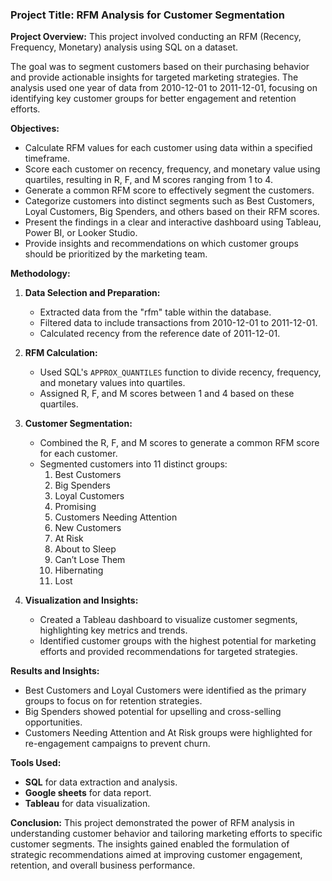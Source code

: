 ### Project Title: RFM Analysis for Customer Segmentation

**Project Overview:**
This project involved conducting an RFM (Recency, Frequency, Monetary) analysis using SQL on a dataset. 

The goal was to segment customers based on their purchasing behavior and provide actionable insights for targeted marketing strategies. The analysis used one year of data from 2010-12-01 to 2011-12-01, focusing on identifying key customer groups for better engagement and retention efforts.

**Objectives:**
- Calculate RFM values for each customer using data within a specified timeframe.
- Score each customer on recency, frequency, and monetary value using quartiles, resulting in R, F, and M scores ranging from 1 to 4.
- Generate a common RFM score to effectively segment the customers.
- Categorize customers into distinct segments such as Best Customers, Loyal Customers, Big Spenders, and others based on their RFM scores.
- Present the findings in a clear and interactive dashboard using Tableau, Power BI, or Looker Studio.
- Provide insights and recommendations on which customer groups should be prioritized by the marketing team.

**Methodology:**
1. **Data Selection and Preparation:**
   - Extracted data from the "rfm" table within the database.
   - Filtered data to include transactions from 2010-12-01 to 2011-12-01.
   - Calculated recency from the reference date of 2011-12-01.
   
2. **RFM Calculation:**
   - Used SQL's `APPROX_QUANTILES` function to divide recency, frequency, and monetary values into quartiles.
   - Assigned R, F, and M scores between 1 and 4 based on these quartiles.

3. **Customer Segmentation:**
   - Combined the R, F, and M scores to generate a common RFM score for each customer.
   - Segmented customers into 11 distinct groups:
     1. Best Customers
     2. Big Spenders
     3. Loyal Customers
     4. Promising
     5. Customers Needing Attention
     6. New Customers
     7. At Risk
     8. About to Sleep
     9. Can’t Lose Them
     10. Hibernating
     11. Lost

4. **Visualization and Insights:**
   - Created a Tableau dashboard to visualize customer segments, highlighting key metrics and trends.
   - Identified customer groups with the highest potential for marketing efforts and provided recommendations for targeted strategies.

**Results and Insights:**
- Best Customers and Loyal Customers were identified as the primary groups to focus on for retention strategies.
- Big Spenders showed potential for upselling and cross-selling opportunities.
- Customers Needing Attention and At Risk groups were highlighted for re-engagement campaigns to prevent churn.

**Tools Used:**
- **SQL** for data extraction and analysis.
- **Google sheets** for data report. 
- **Tableau** for data visualization.


**Conclusion:**
This project demonstrated the power of RFM analysis in understanding customer behavior and tailoring marketing efforts to specific customer segments. The insights gained enabled the formulation of strategic recommendations aimed at improving customer engagement, retention, and overall business performance.

